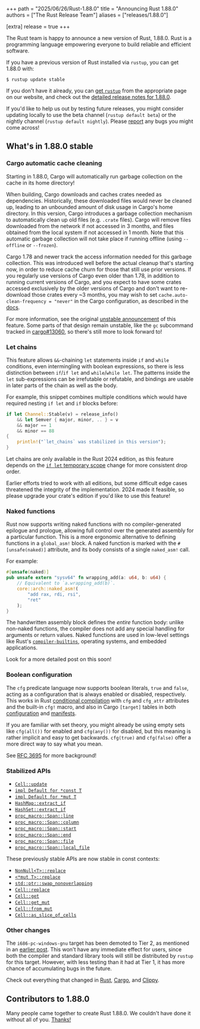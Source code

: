 +++
path = "2025/06/26/Rust-1.88.0"
title = "Announcing Rust 1.88.0"
authors = ["The Rust Release Team"]
aliases = ["releases/1.88.0"]

[extra]
release = true
+++

The Rust team is happy to announce a new version of Rust, 1.88.0. Rust is a programming language empowering everyone to build reliable and efficient software.

If you have a previous version of Rust installed via `rustup`, you can get 1.88.0 with:

```
$ rustup update stable
```

If you don't have it already, you can [get `rustup`](https://www.rust-lang.org/install.html) from the appropriate page on our website, and check out the [detailed release notes for 1.88.0](https://doc.rust-lang.org/stable/releases.html#version-1880-2025-06-26).

If you'd like to help us out by testing future releases, you might consider updating locally to use the beta channel (`rustup default beta`) or the nightly channel (`rustup default nightly`). Please [report](https://github.com/rust-lang/rust/issues/new/choose) any bugs you might come across!

## What's in 1.88.0 stable

### Cargo automatic cache cleaning

Starting in 1.88.0, Cargo will automatically run garbage collection on the cache in its home directory!

When building, Cargo downloads and caches crates needed as dependencies. Historically, these downloaded files would never be cleaned up, leading to an unbounded amount of disk usage in Cargo's home directory. In this version, Cargo introduces a garbage collection mechanism to automatically clean up old files (e.g. `.crate` files). Cargo will remove files downloaded from the network if not accessed in 3 months, and files obtained from the local system if not accessed in 1 month. Note that this automatic garbage collection will not take place if running offline (using `--offline` or `--frozen`).

Cargo 1.78 and newer track the access information needed for this garbage collection. This was introduced well before the actual cleanup that's starting now, in order to reduce cache churn for those that still use prior versions. If you regularly use versions of Cargo even older than 1.78, in addition to running current versions of Cargo, and you expect to have some crates accessed exclusively by the older versions of Cargo and don't want to re-download those crates every ~3 months, you may wish to set `cache.auto-clean-frequency = "never"` in the Cargo configuration, as described in the [docs](https://doc.rust-lang.org/nightly/cargo/reference/config.html#cache).

For more information, see the original [unstable announcement](https://blog.rust-lang.org/2023/12/11/cargo-cache-cleaning/) of this feature. Some parts of that design remain unstable, like the `gc` subcommand tracked in [cargo#13060](https://github.com/rust-lang/cargo/issues/13060), so there's still more to look forward to!

### Let chains

This feature allows `&&`-chaining `let` statements inside `if` and `while` conditions, even intermingling with boolean expressions, so there is less distinction between `if`/`if let` and `while`/`while let`. The patterns inside the `let` sub-expressions can be irrefutable or refutable, and bindings are usable in later parts of the chain as well as the body.

For example, this snippet combines multiple conditions which would have required nesting `if let` and `if` blocks before:

```rust
if let Channel::Stable(v) = release_info()
    && let Semver { major, minor, .. } = v
    && major == 1
    && minor == 88
{
    println!("`let_chains` was stabilized in this version");
}
```

Let chains are only available in the Rust 2024 edition, as this feature depends on the [`if let` temporary scope](https://doc.rust-lang.org/edition-guide/rust-2024/temporary-if-let-scope.html) change for more consistent drop order.

Earlier efforts tried to work with all editions, but some difficult edge cases threatened the integrity of the implementation. 2024 made it feasible, so please upgrade your crate's edition if you'd like to use this feature!

### Naked functions

Rust now supports writing naked functions with no compiler-generated epilogue and prologue, allowing full control over the generated assembly for a particular function. This is a more ergonomic alternative to defining functions in a `global_asm!` block. A naked function is marked with the `#[unsafe(naked)]` attribute, and its body consists of a single `naked_asm!` call.

For example:

```rust
#[unsafe(naked)]
pub unsafe extern "sysv64" fn wrapping_add(a: u64, b: u64) {
    // Equivalent to `a.wrapping_add(b)`.
    core::arch::naked_asm!(
        "add rax, rdi, rsi",
        "ret"
    );
}
```

The handwritten assembly block defines the _entire_ function body: unlike non-naked functions, the compiler does not add any special handling for arguments or return values. Naked functions are used in low-level settings like Rust's [`compiler-builtins`](https://github.com/rust-lang/compiler-builtins), operating systems, and embedded applications.

Look for a more detailed post on this soon!

### Boolean configuration

The `cfg` predicate language now supports boolean literals, `true` and `false`, acting as a configuration that is always enabled or disabled, respectively. This works in Rust [conditional compilation](https://doc.rust-lang.org/reference/conditional-compilation.html) with `cfg` and `cfg_attr` attributes and the built-in `cfg!` macro, and also in Cargo `[target]` tables in both [configuration](https://doc.rust-lang.org/cargo/reference/config.html#target) and [manifests](https://doc.rust-lang.org/cargo/reference/specifying-dependencies.html#platform-specific-dependencies).

If you are familiar with set theory, you might already be using empty sets like `cfg(all())` for enabled and `cfg(any())` for disabled, but this meaning is rather implicit and easy to get backwards. `cfg(true)` and `cfg(false)` offer a more direct way to say what you mean.

See [RFC 3695](https://rust-lang.github.io/rfcs/3695-cfg-boolean-literals.html) for more background!

### Stabilized APIs

- [`Cell::update`](https://doc.rust-lang.org/stable/std/cell/struct.Cell.html#method.update)
- [`impl Default for *const T`](https://doc.rust-lang.org/stable/std/primitive.pointer.html#impl-Default-for-*const+T)
- [`impl Default for *mut T`](https://doc.rust-lang.org/stable/std/primitive.pointer.html#impl-Default-for-*mut+T)
- [`HashMap::extract_if`](https://doc.rust-lang.org/stable/std/collections/struct.HashMap.html#method.extract_if)
- [`HashSet::extract_if`](https://doc.rust-lang.org/stable/std/collections/struct.HashSet.html#method.extract_if)
- [`proc_macro::Span::line`](https://doc.rust-lang.org/stable/proc_macro/struct.Span.html#method.line)
- [`proc_macro::Span::column`](https://doc.rust-lang.org/stable/proc_macro/struct.Span.html#method.column)
- [`proc_macro::Span::start`](https://doc.rust-lang.org/stable/proc_macro/struct.Span.html#method.start)
- [`proc_macro::Span::end`](https://doc.rust-lang.org/stable/proc_macro/struct.Span.html#method.end)
- [`proc_macro::Span::file`](https://doc.rust-lang.org/stable/proc_macro/struct.Span.html#method.file)
- [`proc_macro::Span::local_file`](https://doc.rust-lang.org/stable/proc_macro/struct.Span.html#method.local_file)

These previously stable APIs are now stable in const contexts:

- [`NonNull<T>::replace`](https://doc.rust-lang.org/stable/std/ptr/struct.NonNull.html#method.replace)
- [`<*mut T>::replace`](https://doc.rust-lang.org/stable/std/primitive.pointer.html#method.replace)
- [`std::ptr::swap_nonoverlapping`](https://doc.rust-lang.org/stable/std/ptr/fn.swap_nonoverlapping.html)
- [`Cell::replace`](https://doc.rust-lang.org/stable/std/cell/struct.Cell.html#method.replace)
- [`Cell::get`](https://doc.rust-lang.org/stable/std/cell/struct.Cell.html#method.get)
- [`Cell::get_mut`](https://doc.rust-lang.org/stable/std/cell/struct.Cell.html#method.get_mut)
- [`Cell::from_mut`](https://doc.rust-lang.org/stable/std/cell/struct.Cell.html#method.from_mut)
- [`Cell::as_slice_of_cells`](https://doc.rust-lang.org/stable/std/cell/struct.Cell.html#method.as_slice_of_cells)

### Other changes

The `i686-pc-windows-gnu` target has been demoted to Tier 2, as mentioned in an [earlier post](https://blog.rust-lang.org/2025/05/26/demoting-i686-pc-windows-gnu/). This won't have any immediate effect for users, since both the compiler and standard library tools will still be distributed by `rustup` for this target. However, with less testing than it had at Tier 1, it has more chance of accumulating bugs in the future.

Check out everything that changed in [Rust](https://github.com/rust-lang/rust/releases/tag/1.88.0), [Cargo](https://doc.rust-lang.org/nightly/cargo/CHANGELOG.html#cargo-188-2025-06-26), and [Clippy](https://github.com/rust-lang/rust-clippy/blob/master/CHANGELOG.md#rust-188).

## Contributors to 1.88.0

Many people came together to create Rust 1.88.0. We couldn't have done it without all of you. [Thanks!](https://thanks.rust-lang.org/rust/1.88.0/)
